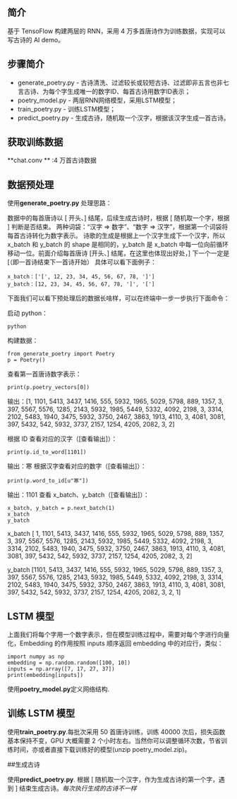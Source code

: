 ## 简介
基于 TensoFlow 构建两层的 RNN，采用 4 万多首唐诗作为训练数据，实现可以写古诗的 AI demo。

## 步骤简介

- generate_poetry.py - 古诗清洗、过滤较长或较短古诗、过滤即非五言也非七言古诗、为每个字生成唯一的数字ID、每首古诗用数字ID表示；
- poetry_model.py - 两层RNN网络模型，采用LSTM模型；
- train_poetry.py - 训练LSTM模型；
- predict_poetry.py - 生成古诗，随机取一个汉字，根据该汉字生成一首古诗。


## 获取训练数据

**chat.conv ** :4 万首古诗数据

## 数据预处理
使用**generate_poetry.py**
处理思路：

数据中的每首唐诗以 [ 开头、] 结尾，后续生成古诗时，根据 [ 随机取一个字，根据 ] 判断是否结束。
两种词袋：“汉字 => 数字”、“数字 => 汉字”，根据第一个词袋将每首古诗转化为数字表示。
诗歌的生成是根据上一个汉字生成下一个汉字，所以 x_batch 和 y_batch 的 shape 是相同的，y_batch 是 x_batch 中每一位向前循环移动一位。前面介绍每首唐诗 [开头、] 结尾，在这里也体现出好处，] 下一个一定是 [（即一首诗结束下一首诗开始）
具体可以看下面例子：

	x_batch：['[', 12, 23, 34, 45, 56, 67, 78, ']']
	y_batch：[12, 23, 34, 45, 56, 67, 78, ']', '[']

下面我们可以看下预处理后的数据长啥样，可以在终端中一步一步执行下面命令：

启动 python：

	python
构建数据：

	from generate_poetry import Poetry
	p = Poetry()
查看第一首唐诗数字表示：

	print(p.poetry_vectors[0])

输出：[1, 1101, 5413, 3437, 1416, 555, 5932, 1965, 5029, 5798, 889, 1357, 3, 397, 5567, 5576, 1285, 2143, 5932, 1985, 5449, 5332, 4092, 2198, 3, 3314, 2102, 5483, 1940, 3475, 5932, 3750, 2467, 3863, 1913, 4110, 3, 4081, 3081, 397, 5432, 542, 5932, 3737, 2157, 1254, 4205, 2082, 3, 2]

根据 ID 查看对应的汉字（[查看输出]）：

	print(p.id_to_word[1101])

输出：寒
根据汉字查看对应的数字（[查看输出]）：

	print(p.word_to_id[u"寒"])

输出：1101
查看 x_batch、y_batch（[查看输出]）：

	x_batch, y_batch = p.next_batch(1)
	x_batch
	y_batch

x_batch [ 1, 1101, 5413, 3437, 1416, 555, 5932, 1965, 5029, 5798, 889, 1357, 3, 397, 5567, 5576, 1285, 2143, 5932, 1985, 5449, 5332, 4092, 2198, 3, 3314, 2102, 5483, 1940, 3475, 5932, 3750, 2467, 3863, 1913, 4110, 3, 4081, 3081, 397, 5432, 542, 5932, 3737, 2157, 1254, 4205, 2082, 3, 2]

y_batch [1101, 5413, 3437, 1416, 555, 5932, 1965, 5029, 5798, 889, 1357, 3, 397, 5567, 5576, 1285, 2143, 5932, 1985, 5449, 5332, 4092, 2198, 3, 3314, 2102, 5483, 1940, 3475, 5932, 3750, 2467, 3863, 1913, 4110, 3, 4081, 3081, 397, 5432, 542, 5932, 3737, 2157, 1254, 4205, 2082, 3, 2, 1]



## LSTM 模型

上面我们将每个字用一个数字表示，但在模型训练过程中，需要对每个字进行向量化，Embedding 的作用按照 inputs 顺序返回 embedding 中的对应行，类似：

	import numpy as np
	embedding = np.random.random([100, 10])
	inputs = np.array([7, 17, 27, 37])
	print(embedding[inputs])


 使用**poetry_model.py**定义网络结构.

## 训练 LSTM 模型

使用**train_poetry.py**.每批次采用 50 首唐诗训练，训练 40000 次后，损失函数基本保持不变，GPU 大概需要 2 个小时左右。当然你可以调整循环次数，节省训练时间，亦或者直接下载训练好的模型(unzip poetry_model.zip)。

##生成古诗

使用**predict_poetry.py**. 根据 [ 随机取一个汉字，作为生成古诗的第一个字，遇到 ] 结束生成古诗。*每次执行生成的古诗不一样*
